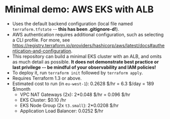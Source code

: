 Minimal demo: AWS EKS with ALB
==============================

- Uses the default backend configuration (local file named `terraform.tfstate` -- **this has been .gitignore-d!**).
- AWS authentication requires additional configuration, such as selecting a CLI profile. For more, see https://registry.terraform.io/providers/hashicorp/aws/latest/docs#authentication-and-configuration.
- This repository can build a minimal EKS cluster with an ALB, and omits as much detail as possible. **It does not demonstrate best practice or last privilege -- be mindful of your observability and IAM policies!**
- To deploy it, run `terraform init` followed by `terraform apply`.
- Requires Terraform 1.3 or above.
- Estimated cost to run (in `eu-west-1`): 0.2628 $/hr = 6.3 $/day = 189 $/month
    - VPC NAT Gateways (2x): 2*0.048 $/hr = 0.096 $/hr
    - EKS Cluster: $0.10 /hr
    - EKS Node Group (2x `t3.small`): 2*0.0208 $/hr
    - Application Load Balancer: 0.0252 $/hr
